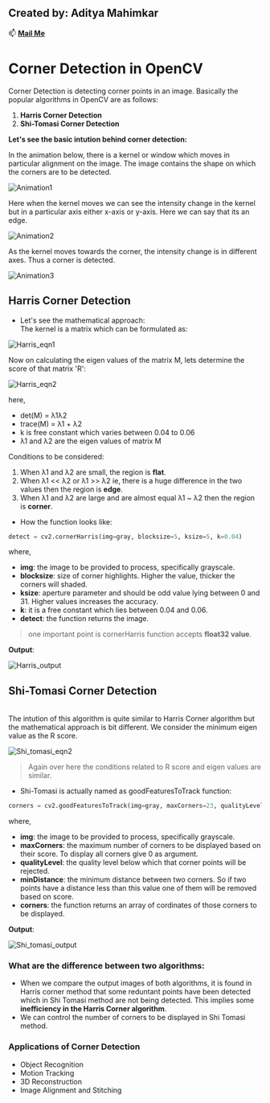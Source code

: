 ## Created by: Aditya Mahimkar
📫 [**Mail Me**](mailto:mahimkaradi@gmail.com)

# Corner Detection in OpenCV
Corner Detection is detecting corner points in an image. Basically the popular algorithms in OpenCV are as follows:
1. **Harris Corner Detection**
2. **Shi-Tomasi Corner Detection**

**Let's see the basic intution behind corner detection:**
  
In the animation below, there is a kernel or window which moves in particular alignment on the image. The image contains the shape on which the corners are to be detected.
  
![Animation1](Aditya_pics/Animation1.gif)

Here when the kernel moves we can see the intensity change in the kernel but in a particular axis either x-axis or y-axis. Here we can say that its an edge.
  
![Animation2](Aditya_pics/Animation2.gif)

As the kernel moves towards the corner, the intensity change is in different axes. Thus a corner is detected.
  
![Animation3](Aditya_pics/Animation3.gif)

## Harris Corner Detection
- Let's see the mathematical approach: <br>
The kernel is a matrix which can be formulated as:

![Harris_eqn1](Aditya_pics/Harris_eqn1.PNG)

Now on calculating the eigen values of the matrix M, lets determine the score of that matrix 'R':

![Harris_eqn2](Aditya_pics/Harris_eqn2.PNG)

here, 
- det(M) = λ1λ2
- trace(M) = λ1 + λ2
- k is free constant which varies between 0.04 to 0.06
- λ1 and λ2 are the eigen values of matrix M

Conditions to be considered:
1. When λ1 and λ2 are small, the region is **flat**.
2. When λ1 << λ2 or λ1 >> λ2 ie, there is a huge difference in the two values then the region is **edge**.
3. When λ1 and λ2 are large and are almost equal λ1 ~ λ2 then the region is **corner**.

- How the function looks like:
```python
detect = cv2.cornerHarris(img=gray, blocksize=5, ksize=5, k=0.04)
```
where,
  - **img**: the image to be provided to process, specifically grayscale.
  - **blocksize**: size of corner highlights. Higher the value, thicker the corners will shaded.
  - **ksize**: aperture parameter and should be odd value lying between 0 and 31. Higher values increases the accuracy.
  - **k**: it is a free constant which lies between 0.04 and 0.06.
  - **detect**: the function returns the image. 

> one important point is cornerHarris function accepts **float32 value**.

**Output**:

![Harris_output](Aditya_pics/Harris_output.PNG)

## Shi-Tomasi Corner Detection
<br>
The intution of this algorithm is quite similar to Harris Corner algorithm but the mathematical approach is bit different. We consider the minimum eigen value as the R score.

![Shi_tomasi_eqn2](Aditya_pics/Shi_tomasi_eqn2.PNG)

> Again over here the conditions related to R score and eigen values are similar.

- Shi-Tomasi is actually named as goodFeaturesToTrack function:
```python
corners = cv2.goodFeaturesToTrack(img=gray, maxCorners=23, qualityLevel=0.01, minDistance=15)
```
where,
  - **img**: the image to be provided to process, specifically grayscale.
  - **maxCorners**: the maximum number of corners to be displayed based on their score. To display all corners give 0 as argument.
  - **qualityLevel**: the quality level below which that corner points will be rejected.
  - **minDistance**: the minimum distance between two corners. So if two points have a distance less than this value one of them will be removed based on score.
  - **corners**: the function returns an array of cordinates of those corners to be displayed.

**Output**:

![Shi_tomasi_output](Aditya_pics/Shi_tomasi_output.PNG)

### What are the difference between two algorithms:

- When we compare the output images of both algorithms, it is found in Harris corner method that some reduntant points have been detected which in Shi Tomasi method are not being detected. This implies some **inefficiency in the Harris Corner algorithm**.
- We can control the number of corners to be displayed in Shi Tomasi method.

### Applications of Corner Detection
- Object Recognition
- Motion Tracking
- 3D Reconstruction
- Image Alignment and Stitching
